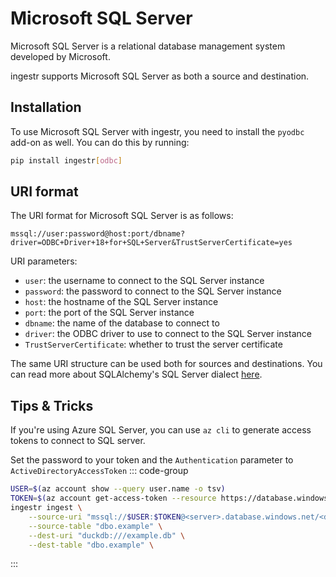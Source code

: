 # Microsoft SQL Server
Microsoft SQL Server is a relational database management system developed by Microsoft.

ingestr supports Microsoft SQL Server as both a source and destination.

## Installation

To use Microsoft SQL Server with ingestr, you need to install the `pyodbc` add-on as well. You can do this by running:

```bash
pip install ingestr[odbc]
```

## URI format
The URI format for Microsoft SQL Server is as follows:

```plaintext
mssql://user:password@host:port/dbname?driver=ODBC+Driver+18+for+SQL+Server&TrustServerCertificate=yes
```

URI parameters:
- `user`: the username to connect to the SQL Server instance
- `password`: the password to connect to the SQL Server instance
- `host`: the hostname of the SQL Server instance
- `port`: the port of the SQL Server instance
- `dbname`: the name of the database to connect to
- `driver`: the ODBC driver to use to connect to the SQL Server instance
- `TrustServerCertificate`: whether to trust the server certificate

The same URI structure can be used both for sources and destinations. You can read more about SQLAlchemy's SQL Server dialect [here](https://docs.sqlalchemy.org/en/20/core/engines.html#microsoft-sql-server).

## Tips & Tricks

If you're using Azure SQL Server, you can use `az cli` to generate access tokens to connect to SQL server. 

Set the password to your token and the `Authentication` parameter to `ActiveDirectoryAccessToken`
::: code-group

```sh [token-auth-example.sh]
USER=$(az account show --query user.name -o tsv)
TOKEN=$(az account get-access-token --resource https://database.windows.net/ --query accessToken -o tsv)
ingestr ingest \
    --source-uri "mssql://$USER:$TOKEN@<server>.database.windows.net/<database>?Authentication=ActiveDirectoryAccessToken" \
    --source-table "dbo.example" \
    --dest-uri "duckdb:///example.db" \
    --dest-table "dbo.example" \
```
:::